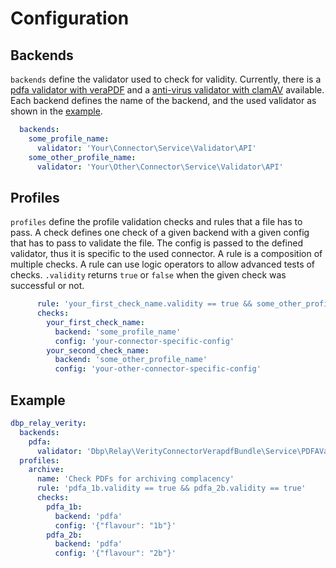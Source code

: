 # Configuration
## Backends
`backends` define the validator used to check for validity. Currently, there is a [pdfa validator with veraPDF](https://github.com/digital-blueprint/relay-verity-connector-verapdf-bundle) and a [anti-virus validator with clamAV](https://github.com/digital-blueprint/relay-verity-connector-clamav-bundle) available.
Each backend defines the name of the backend, and the used validator as shown in the [example](example).

```yaml
  backends:
    some_profile_name:
      validator: 'Your\Connector\Service\Validator\API'
    some_other_profile_name:
      validator: 'Your\Other\Connector\Service\Validator\API'
```

## Profiles
`profiles` define the profile validation checks and rules that a file has to pass. 
A check defines one check of a given backend with a given config that has to pass to validate the file. The config is passed to the defined validator, thus it is specific to the used connector.
A rule is a composition of multiple checks. A rule can use logic operators to allow advanced tests of checks. `.validity` returns `true` or `false` when the given check was successful or not.

```yaml
      rule: 'your_first_check_name.validity == true && some_other_profile_name.validity == true'
      checks:
        your_first_check_name:
          backend: 'some_profile_name'
          config: 'your-connector-specific-config'
        your_second_check_name:
          backend: 'some_other_profile_name'
          config: 'your-other-connector-specific-config'
```

## Example
```yaml
dbp_relay_verity:
  backends:
    pdfa:
      validator: 'Dbp\Relay\VerityConnectorVerapdfBundle\Service\PDFAValidationAPI'
  profiles:
    archive:
      name: 'Check PDFs for archiving complacency'
      rule: 'pdfa_1b.validity == true && pdfa_2b.validity == true'
      checks:
        pdfa_1b:
          backend: 'pdfa'
          config: '{"flavour": "1b"}'
        pdfa_2b:
          backend: 'pdfa'
          config: '{"flavour": "2b"}'
```